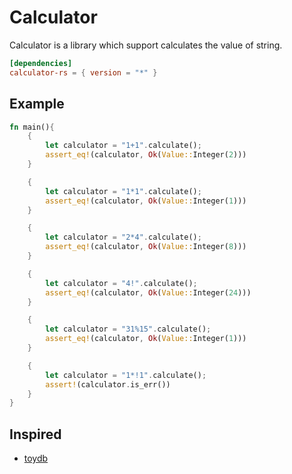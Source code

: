 # Calculator
Calculator is a library which support calculates the value of string.
```toml
[dependencies]
calculator-rs = { version = "*" }
```
## Example
```rust
fn main(){
    {
        let calculator = "1+1".calculate();
        assert_eq!(calculator, Ok(Value::Integer(2)))
    }

    {
        let calculator = "1*1".calculate();
        assert_eq!(calculator, Ok(Value::Integer(1)))
    }

    {
        let calculator = "2*4".calculate();
        assert_eq!(calculator, Ok(Value::Integer(8)))
    }

    {
        let calculator = "4!".calculate();
        assert_eq!(calculator, Ok(Value::Integer(24)))
    }

    {
        let calculator = "31%15".calculate();
        assert_eq!(calculator, Ok(Value::Integer(1)))
    }

    {
        let calculator = "1*!1".calculate();
        assert!(calculator.is_err())
    }
}
```
## Inspired
- [toydb](https://github.com/erikgrinaker/toydb/tree/master/src/sql/parser)
